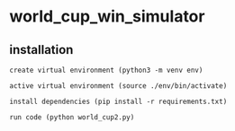 # world_cup_win_simulator






## installation
```
create virtual environment (python3 -m venv env)

active virtual environment (source ./env/bin/activate)

install dependencies (pip install -r requirements.txt) 

run code (python world_cup2.py)
```